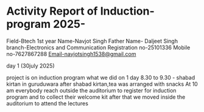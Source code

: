 # Activity Report of Induction-program 2025-

Field-Btech 1st year
Name-Navjot Singh
Father Name- Daljeet Singh
branch-Electronics and Communication
Registration no-25101336
Mobile no-7627867288
Email-navjotsingh1538@gmail.com

day 1 (30july 2025) 
 
project is on induction program what we did on 1 day 
8.30 to 9.30 - shabad kirtan in guruduwara
after shabad kirtan,tea was arranged with snacks
At 10 am everybody reach outside the auditorium  to register for induction program  and to collect their welcome kit 
after that we moved inside the auditorium to attend the lectures

